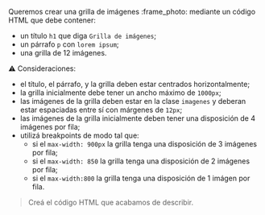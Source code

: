 Queremos crear una grilla de imágenes :frame_photo: mediante un código HTML que debe contener:

- un título `h1` que diga `Grilla de imágenes`;
- un párrafo `p` con `lorem ipsum`;
- una grilla de 12 imágenes.

:warning: Consideraciones:

- el título, el párrafo, y la grilla deben estar centrados horizontalmente;
- la grilla inicialmente debe tener un ancho máximo de `1000px`;
- las imágenes de la grilla deben estar en la clase `imagenes` y deberan estar espaciadas entre sí con márgenes de `12px`;
- las imágenes de la grilla inicialmente deben tener una disposición de 4 imágenes por fila;
- utilizá breakpoints de modo tal que:
  - si el `max-width: 900px` la grilla tenga una disposición de 3 imágenes por fila;
  - si el `max-width: 850` la grilla tenga una disposición de 2 imágenes por fila;
  - si el `max-width:800` la grilla tenga una disposición de 1 imágen por fila.

> Creá el código HTML que acabamos de describir.